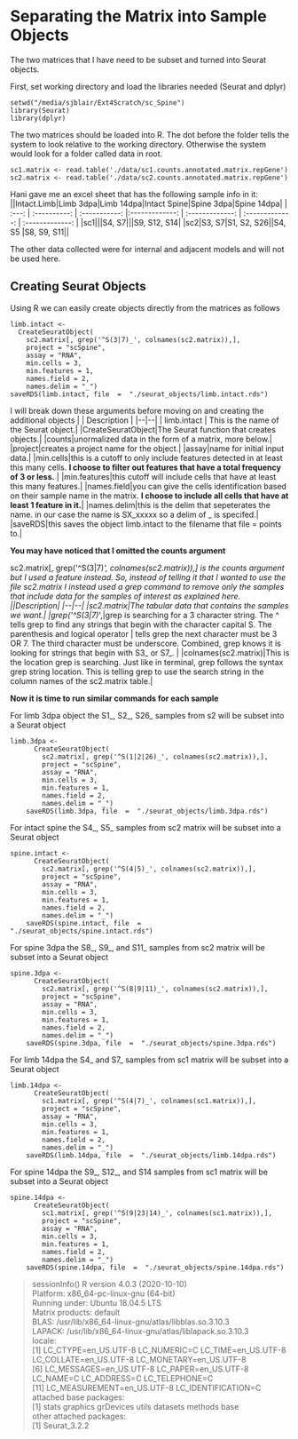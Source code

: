 # Separating the Matrix into Sample Objects

The two matrices that I have need to be subset and turned into Seurat objects. 

First, set working directory and load the libraries needed (Seurat and dplyr)

    setwd("/media/sjblair/Ext4Scratch/sc_Spine")
    library(Seurat)
    library(dplyr)
    
The two matrices should be loaded into R.  The dot before the folder tells the system to look relative to the working directory.  Otherwise the system would look for a folder called data in root. 

    sc1.matrix <- read.table('./data/sc1.counts.annotated.matrix.repGene')
    sc2.matrix <- read.table('./data/sc2.counts.annotated.matrix.repGene')


Hani gave me an excel sheet that has the following sample info in it:
||Intact.Limb|Limb 3dpa|Limb 14dpa|Intact Spine|Spine 3dpa|Spine 14dpa|
| :---: | :----------: | :-----------: |:-------------: | :-------------: | :-------------: | :-------------: | 
|sc1|||S4, S7|||S9, S12, S14|
|sc2|S3, S7|S1, S2, S26||S4, S5 |S8, S9, S11||  

The other data collected were for internal and adjacent models and will not be used here.
## Creating Seurat Objects 
Using R we can easily  create objects directly from the matrices as follows

    limb.intact <- 
      CreateSeuratObject(
        sc2.matrix[, grep('^S(3|7)_', colnames(sc2.matrix)),], 
        project = "scSpine",
        assay = "RNA",
        min.cells = 3, 
        min.features = 1,
        names.field = 2,
        names.delim = "_")
    saveRDS(limb.intact, file  =  "./seurat_objects/limb.intact.rds")

I will break down these arguments before moving on and creating the additional objects
|  | Description |
|--|--|
| limb.intact | This is the name of the Seurat object.|
|CreateSeuratObject|The Seurat function that creates objects.|
|counts|unormalized data in the form of a matrix, more below.|
|project|creates a project name for the object.|
|assay|name for initial input data.|
|min.cells|this is a cutoff to only include features detected in at least this many cells. **I choose to filter out features that have a total frequency of 3 or less.** |
|min.features|this cutoff will include cells that have at least this many features.|
|names.field|you can give the cells identification based on their sample name in the matrix. **I choose to include all cells that have at least 1 feature in it.**|
|names.delim|this is the delim that sepeterates the name.  in our case the name is SX_xxxxx so a delim of _ is specifed.|
|saveRDS|this saves the object limb.intact to the filename that file = points to.|  

**You may have noticed that I omitted the counts argument**  

sc2.matrix[, grep('^S(3|7)_', colnames(sc2.matrix)),] is the counts argument but I used a feature instead.  So, instead of telling it that I wanted to use the file *sc2.matrix* I instead used a grep command to remove only the samples that include data for the samples of interest as explained here.
||Description|
|--|--|
|sc2.matrix|The tabular data that contains the samples we want.|
|grep('^S(3\|7)_',|grep is searching for a 3 character string.  The ^ tells grep to find any strings that begin with the character capital S. The parenthesis and logical operator \| tells grep the next character must be 3 OR 7.  The third character must be underscore.  Combined, grep knows it is looking for strings that begin with S3_ or S7_.     |
|colnames(sc2.matrix)|This is the location grep is searching.  Just like in terminal, grep follows the syntax grep string location. This is telling grep to use the search string in the column names of the sc2.matrix table.|  

**Now it is time to run similar commands for each sample**

For limb 3dpa object the S1_, S2_, S26_ samples from s2 will be subset into a Seurat object

    limb.3dpa <- 
          CreateSeuratObject(
            sc2.matrix[, grep('^S(1|2|26)_', colnames(sc2.matrix)),], 
            project = "scSpine",
            assay = "RNA",
            min.cells = 3, 
            min.features = 1,
            names.field = 2,
            names.delim = "_")
        saveRDS(limb.3dpa, file  =  "./seurat_objects/limb.3dpa.rds")
        
For intact spine the S4_, S5_ samples from sc2 matrix will be subset into a Seurat object

    spine.intact <- 
          CreateSeuratObject(
            sc2.matrix[, grep('^S(4|5)_', colnames(sc2.matrix)),], 
            project = "scSpine",
            assay = "RNA",
            min.cells = 3, 
            min.features = 1,
            names.field = 2,
            names.delim = "_")
        saveRDS(spine.intact, file  =  "./seurat_objects/spine.intact.rds")
        
For spine 3dpa the S8_, S9_, and S11_ samples from sc2 matrix will be subset into a Seurat object

    spine.3dpa <- 
          CreateSeuratObject(
            sc2.matrix[, grep('^S(8|9|11)_', colnames(sc2.matrix)),], 
            project = "scSpine",
            assay = "RNA",
            min.cells = 3, 
            min.features = 1,
            names.field = 2,
            names.delim = "_")
        saveRDS(spine.3dpa, file  =  "./seurat_objects/spine.3dpa.rds")

For limb 14dpa the S4_ and S7_ samples from sc1 matrix will be subset into a Seurat object

    limb.14dpa <- 
          CreateSeuratObject(
            sc1.matrix[, grep('^S(4|7)_', colnames(sc1.matrix)),], 
            project = "scSpine",
            assay = "RNA",
            min.cells = 3, 
            min.features = 1,
            names.field = 2,
            names.delim = "_")
        saveRDS(limb.14dpa, file  =  "./seurat_objects/limb.14dpa.rds")
        
For spine 14dpa the S9_, S12_, and S14 samples from sc1 matrix will be subset into a Seurat object

    spine.14dpa <- 
          CreateSeuratObject(
            sc1.matrix[, grep('^S(9|23|14)_', colnames(sc1.matrix)),], 
            project = "scSpine",
            assay = "RNA",
            min.cells = 3, 
            min.features = 1,
            names.field = 2,
            names.delim = "_")
        saveRDS(spine.14dpa, file  =  "./seurat_objects/spine.14dpa.rds")

>sessionInfo() 
R version 4.0.3 (2020-10-10)  
Platform: x86_64-pc-linux-gnu (64-bit)  
Running under: Ubuntu 18.04.5 LTS  
Matrix products: default  
BLAS:   /usr/lib/x86_64-linux-gnu/atlas/libblas.so.3.10.3  
LAPACK: /usr/lib/x86_64-linux-gnu/atlas/liblapack.so.3.10.3  
locale:  
 [1] LC_CTYPE=en_US.UTF-8       LC_NUMERIC=C               LC_TIME=en_US.UTF-8        LC_COLLATE=en_US.UTF-8     LC_MONETARY=en_US.UTF-8  
 [6] LC_MESSAGES=en_US.UTF-8    LC_PAPER=en_US.UTF-8       LC_NAME=C                  LC_ADDRESS=C               LC_TELEPHONE=C   
[11] LC_MEASUREMENT=en_US.UTF-8 LC_IDENTIFICATION=C  
attached base packages:  
[1] stats     graphics  grDevices utils     datasets  methods   base  
other attached packages:  
[1] Seurat_3.2.2  
